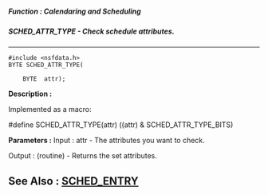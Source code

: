 ##### Function : Calendaring and Scheduling
##### SCHED_ATTR_TYPE - Check schedule attributes.
---
```
#include <nsfdata.h>
BYTE SCHED_ATTR_TYPE(

	BYTE  attr);
```
**Description :**

Implemented as a macro:

#define SCHED_ATTR_TYPE(attr) ((attr) & SCHED_ATTR_TYPE_BITS)

**Parameters :**
Input :
attr  -  The attributes you want to check.

Output :
(routine)  -  Returns the set attributes.



**See Also :**
[SCHED_ENTRY](/domino-c-api-docs/reference/Data/SCHED_ENTRY)
---
